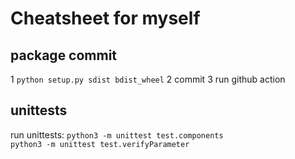 # Cheatsheet for myself

## package commit
1  `python setup.py sdist bdist_wheel`
2  commit
3  run github action

## unittests
run unittests: `python3 -m unittest test.components`  
`python3 -m unittest test.verifyParameter`
